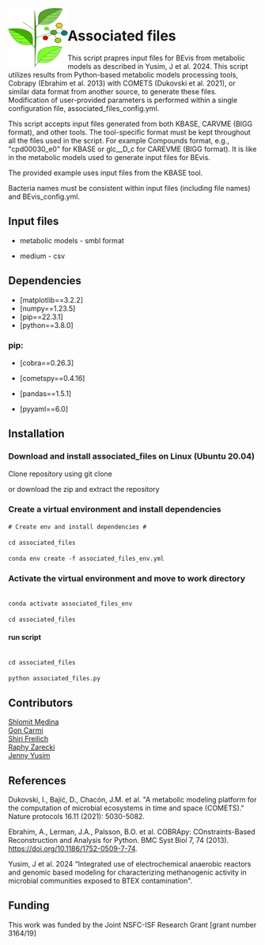 <img src="dep_sign.png" width=120, height=120 align="left" />

# Associated files

This script prapres input files for BEvis from metabolic models as described in Yusim, J et al. 2024.
This script utilizes results from Python-based metabolic models processing tools, Cobrapy (Ebrahim et al. 2013) with COMETS (Dukovski et al. 2021), or similar data format from another source, to generate these files.
Modification of user-provided parameters is performed within a single configuration file, associated_files_config.yml.

This script accepts input files generated from both KBASE, CARVME (BIGG format), and other tools.
The tool-specific format must be kept throughout all the files used in the script.
For example Compounds format, e.g., "cpd00030_e0" for KBASE or glc__D_c for CAREVME (BIGG format). It is like in the metabolic models used to generate input files for BEvis. 

The provided example uses input files from the KBASE tool.

Bacteria names must be consistent within input files (including file names) and BEvis_config.yml.

## Input files

- metabolic models - smbl format

- medium - csv

## Dependencies

* [matplotlib==3.2.2]
* [numpy==1.23.5]
* [pip==22.3.1]
* [python==3.8.0]

### pip:

* [cobra==0.26.3]

* [cometspy==0.4.16]

* [pandas==1.5.1]

* [pyyaml==6.0]


## Installation

### Download and install associated_files on Linux (Ubuntu 20.04)

Clone repository using git clone

or download the zip and extract the repository 

### Create a virtual environment and install dependencies

```shell
# Create env and install dependencies #

cd associated_files

conda env create -f associated_files_env.yml

```

### Activate the virtual environment and move to work directory  

```shell

conda activate associated_files_env 

cd associated_files

```

#### run script

```shell

cd associated_files

python associated_files.py

```

## Contributors

[Shlomit Medina](https://www.freilich-lab.com/shlomit-medina )  \
[Gon Carmi](https://www.freilich-lab.com/members) \
[Shiri Freilich](https://www.freilich-lab.com/shiri-detailes ) \
[Raphy Zarecki](https://www.linkedin.com/in/raphy-zarecki-3412663/?originalSubdomain=il)  \
[Jenny Yusim](https://www.freilich-lab.com/jenny-details)

## References

Dukovski, I., Bajić, D., Chacón, J.M.  et al. "A metabolic modeling platform for the computation of microbial ecosystems in time and space (COMETS)." Nature protocols 16.11 (2021): 5030-5082.

Ebrahim, A., Lerman, J.A., Palsson, B.O. et al. COBRApy: COnstraints-Based Reconstruction and Analysis for Python. BMC Syst Biol 7, 74 (2013). https://doi.org/10.1186/1752-0509-7-74.

Yusim, J et al. 2024 “Integrated use of electrochemical anaerobic reactors and genomic based modeling for characterizing methanogenic activity in microbial communities exposed to BTEX contamination".

## Funding

This work was funded by the Joint NSFC-ISF Research Grant [grant number 3164/19]

